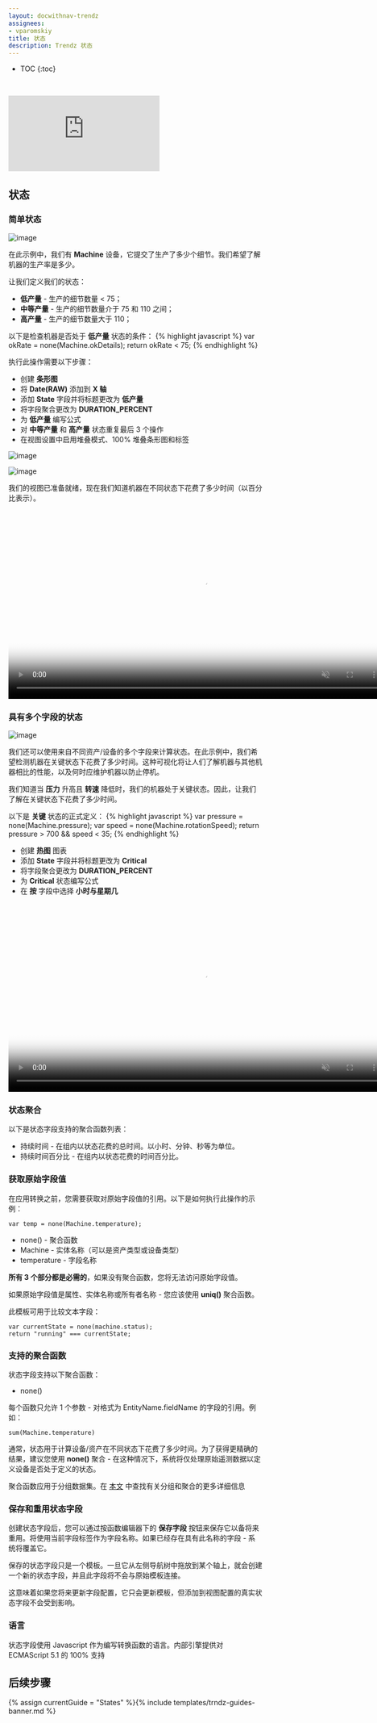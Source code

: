 ```yaml
---
layout: docwithnav-trendz
assignees:
- vparomskiy
title: 状态
description: Trendz 状态
---
```


* TOC
{:toc}

&nbsp;
<div id="video">  
    <div  id="video_wrapper">
        <iframe src="https://www.youtube.com/embed/FrubZ-odF1s" frameborder="0" allowfullscreen></iframe>
    </div>
</div>

## 状态

### 简单状态

![image](/images/trendz/state-simple-view.png)

在此示例中，我们有 **Machine** 设备，它提交了生产了多少个细节。我们希望了解机器的生产率是多少。

让我们定义我们的状态：
* **低产量** - 生产的细节数量 < 75；
* **中等产量** - 生产的细节数量介于 75 和 110 之间；
* **高产量** - 生产的细节数量大于 110；

以下是检查机器是否处于 **低产量** 状态的条件：
{% highlight javascript %}
    var okRate = none(Machine.okDetails);
    return okRate < 75;
{% endhighlight %}  

执行此操作需要以下步骤：
* 创建 **条形图**
* 将 **Date(RAW)** 添加到 **X 轴**
* 添加 **State** 字段并将标题更改为 **低产量**
* 将字段聚合更改为 **DURATION_PERCENT**
* 为 **低产量** 编写公式
* 对 **中等产量** 和 **高产量** 状态重复最后 3 个操作
* 在视图设置中启用堆叠模式、100% 堆叠条形图和标签

![image](/images/trendz/state-simple-config-drop.png)

![image](/images/trendz/state-simple-config.png)

我们的视图已准备就绪，现在我们知道机器在不同状态下花费了多少时间（以百分比表示）。

<div class="image-block">
    <div class="image-wrapper">
       <video poster="/images/trendz/state-simple-view.png" autoplay="" loop="" preload="auto" muted="" style="width: 750px">
            <source src="https://tb-videos.s3-us-west-1.amazonaws.com/trndz-state-duration-percent.webm" type="video/webm">                 
        </video> 
    </div>
</div>


### 具有多个字段的状态

![image](/images/trendz/state-multiple-view.png)

我们还可以使用来自不同资产/设备的多个字段来计算状态。在此示例中，我们希望检测机器在关键状态下花费了多少时间。这种可视化将让人们了解机器与其他机器相比的性能，以及何时应维护机器以防止停机。

我们知道当 **压力** 升高且 **转速** 降低时，我们的机器处于关键状态。因此，让我们了解在关键状态下花费了多少时间。

以下是 **关键** 状态的正式定义：
{% highlight javascript %}
    var pressure = none(Machine.pressure);
    var speed = none(Machine.rotationSpeed);
    return pressure > 700 && speed < 35;
{% endhighlight %}  

* 创建 **热图** 图表
* 添加 **State** 字段并将标题更改为 **Critical**
* 将字段聚合更改为 **DURATION_PERCENT**
* 为 **Critical** 状态编写公式
* 在 **按** 字段中选择 **小时与星期几**

<div class="image-block">
    <div class="image-wrapper">
       <video poster="/images/trendz/state-multiple-view.png" autoplay="" loop="" preload="auto" muted="" style="width: 750px">
            <source src="https://tb-videos.s3-us-west-1.amazonaws.com/trndz-state-multiple-heatmap.webm" type="video/webm">                 
        </video> 
    </div>
</div>

### 状态聚合

以下是状态字段支持的聚合函数列表：
* 持续时间 - 在组内以状态花费的总时间。以小时、分钟、秒等为单位。
* 持续时间百分比 - 在组内以状态花费的时间百分比。

### 获取原始字段值

在应用转换之前，您需要获取对原始字段值的引用。以下是如何执行此操作的示例：

```
var temp = none(Machine.temperature);
```

* none() - 聚合函数
* Machine - 实体名称（可以是资产类型或设备类型）
* temperature - 字段名称

**所有 3 个部分都是必需的**，如果没有聚合函数，您将无法访问原始字段值。

如果原始字段值是属性、实体名称或所有者名称 - 您应该使用 **uniq()** 聚合函数。

此模板可用于比较文本字段：

```
var currentState = none(machine.status);
return "running" === currentState;
```

### 支持的聚合函数

状态字段支持以下聚合函数：

* none()

每个函数只允许 1 个参数 - 对格式为 EntityName.fieldName 的字段的引用。例如：

```
sum(Machine.temperature)
```

通常，状态用于计算设备/资产在不同状态下花费了多少时间。为了获得更精确的结果，建议您使用 **none()** 聚合 - 在这种情况下，系统将仅处理原始遥测数据以定义设备是否处于定义的状态。

聚合函数应用于分组数据集。在 [本文](/docs/trendz/data-grouping-aggregation/) 中查找有关分组和聚合的更多详细信息

### 保存和重用状态字段

创建状态字段后，您可以通过按函数编辑器下的 **保存字段** 按钮来保存它以备将来重用。将使用当前字段标签作为字段名称。如果已经存在具有此名称的字段 - 系统将覆盖它。

保存的状态字段只是一个模板。一旦它从左侧导航树中拖放到某个轴上，就会创建一个新的状态字段，并且此字段将不会与原始模板连接。

这意味着如果您将来更新字段配置，它只会更新模板，但添加到视图配置的真实状态字段不会受到影响。

### 语言

状态字段使用 Javascript 作为编写转换函数的语言。内部引擎提供对 ECMAScript 5.1 的 100% 支持

## 后续步骤

{% assign currentGuide = "States" %}{% include templates/trndz-guides-banner.md %}